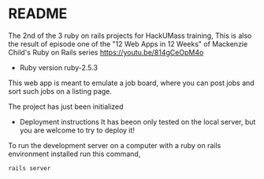 # README

The 2nd of the 3 ruby on rails projects for HackUMass training,
This is also the result of episode one of the "12 Web Apps in 12 Weeks" of Mackenzie Child's Ruby on Rails series https://youtu.be/814gCeOpM4o

* Ruby version
ruby-2.5.3

This web app is meant to emulate a job board, where you can post jobs and sort such jobs on a listing page.

The project has just been initialized


* Deployment instructions 
It has beeon only tested on the local server, but you are welcome to try to deploy it! 

To run the development server on a computer with a ruby on rails environment installed run this command,

```
rails server
```